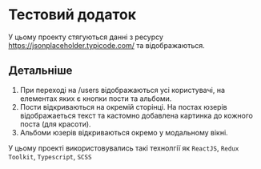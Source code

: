 # Тестовий додаток

У цьому проекту стягуються данні з ресурсу https://jsonplaceholder.typicode.com/ та відображаються.

## Детальніше

1) При переході на /users відображаються усі користувачі, на елементах яких є кнопки пости та альбоми.
2) Пости відкриваються на окремій сторінці. На постах юзерів відображаеться текст та кастомно добавлена картинка до кожного поста (для красоти).
3) Альбоми юзерів відкриваються окремо у модальному вікні.

У цьому проекті використовувались такі технолгії як `ReactJS`, `Redux Toolkit`, `Typescript`, `SCSS`